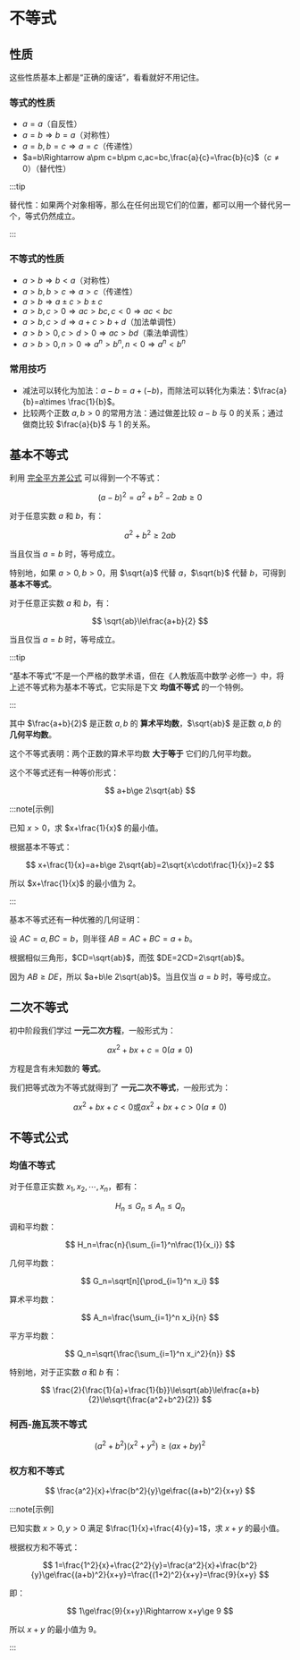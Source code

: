# 不等式

## 性质

这些性质基本上都是“正确的废话”，看看就好不用记住。

### 等式的性质

- $a=a$（自反性）
- ‌$a=b\Rightarrow b=a$（对称性）
- $a=b,b=c\Rightarrow a=c$（传递性）
- $a=b\Rightarrow a\pm c=b\pm c,ac=bc,\frac{a}{c}=\frac{b}{c}$（$c\neq 0$）（替代性）

:::tip

替代性：如果两个对象相等，那么在任何出现它们的位置，都可以用一个替代另一个，等式仍然成立。

:::

### 不等式的性质

- $a>b\Rightarrow b<a$（对称性）
- $a>b,b>c\Rightarrow a>c$（传递性）
- $a>b\Rightarrow a\pm c>b\pm c$
- $a>b,c>0\Rightarrow ac>bc,c<0\Rightarrow ac<bc$
- $a>b,c>d\Rightarrow a+c>b+d$（加法单调性）
- $a>b>0,c>d>0\Rightarrow ac>bd$（乘法单调性）
- $a>b>0,n>0\Rightarrow a^n>b^n,n<0\Rightarrow a^n<b^n$

### 常用技巧

- 减法可以转化为加法：$a-b=a+(-b)$，而除法可以转化为乘法：$\frac{a}{b}=a\times \frac{1}{b}$。
- 比较两个正数 $a,b>0$ 的常用方法：通过做差比较 $a-b$ 与 $0$ 的关系；通过做商比较 $\frac{a}{b}$ 与 $1$ 的关系。

## 基本不等式

利用 [完全平方差公式](transition#平方公式) 可以得到一个不等式：

$$
(a-b)^2=a^2+b^2-2ab\ge 0
$$

对于任意实数 $a$ 和 $b$，有：

$$
a^2+b^2\ge 2ab
$$

当且仅当 $a=b$ 时，等号成立。

特别地，如果 $a>0,b>0$，用 $\sqrt{a}$ 代替 $a$，$\sqrt{b}$ 代替 $b$，可得到 **基本不等式**。

对于任意正实数 $a$ 和 $b$，有：

$$
\sqrt{ab}\le\frac{a+b}{2}
$$

当且仅当 $a=b$ 时，等号成立。

:::tip

“基本不等式”不是一个严格的数学术语，但在《人教版高中数学·必修一》中，将上述不等式称为基本不等式，它实际是下文 **均值不等式** 的一个特例。

:::

其中 $\frac{a+b}{2}$ 是正数 $a,b$ 的 **算术平均数**，$\sqrt{ab}$ 是正数 $a,b$ 的 **几何平均数**。

这个不等式表明：两个正数的算术平均数 **大于等于** 它们的几何平均数。

这个不等式还有一种等价形式：

$$
a+b\ge 2\sqrt{ab}
$$

:::note[示例]

已知 $x>0$，求 $x+\frac{1}{x}$ 的最小值。

根据基本不等式：

$$
x+\frac{1}{x}=a+b\ge 2\sqrt{ab}=2\sqrt{x\cdot\frac{1}{x}}=2
$$

所以 $x+\frac{1}{x}$ 的最小值为 $2$。

:::

基本不等式还有一种优雅的几何证明：

设 $AC=a,BC=b$，则半径 $AB=AC+BC=a+b$。

根据相似三角形，$CD=\sqrt{ab}$，而弦 $DE=2CD=2\sqrt{ab}$。

因为 $AB\ge DE$，所以 $a+b\le 2\sqrt{ab}$。当且仅当 $a=b$ 时，等号成立。

<Desmos url="hzzctb8v6z" />

## 二次不等式

初中阶段我们学过 **一元二次方程**，一般形式为：

$$
ax^2+bx+c=0(a\neq 0)
$$

方程是含有未知数的 **等式**。

我们把等式改为不等式就得到了 **一元二次不等式**，一般形式为：

$$
ax^2+bx+c<0\text{或}ax^2+bx+c>0(a\neq 0)
$$

## 不等式公式

### 均值不等式

对于任意正实数 $x_1,x_2,\cdots,x_n$，都有：

$$
H_n\le G_n\le A_n\le Q_n
$$

调和平均数：

$$
H_n=\frac{n}{\sum_{i=1}^n\frac{1}{x_i}}
$$

几何平均数：

$$
G_n=\sqrt[n]{\prod_{i=1}^n x_i}
$$

算术平均数：

$$
A_n=\frac{\sum_{i=1}^n x_i}{n}
$$

平方平均数：

$$
Q_n=\sqrt{\frac{\sum_{i=1}^n x_i^2}{n}}
$$

特别地，对于正实数 $a$ 和 $b$ 有：

$$
\frac{2}{\frac{1}{a}+\frac{1}{b}}\le\sqrt{ab}\le\frac{a+b}{2}\le\sqrt{\frac{a^2+b^2}{2}}
$$

### 柯西-施瓦茨不等式

$$
(a^2+b^2)(x^2+y^2)\ge(ax+by)^2
$$

### 权方和不等式

$$
\frac{a^2}{x}+\frac{b^2}{y}\ge\frac{(a+b)^2}{x+y}
$$

:::note[示例]

已知实数 $x>0,y>0$ 满足 $\frac{1}{x}+\frac{4}{y}=1$，求 $x+y$ 的最小值。

根据权方和不等式：

$$
1=\frac{1^2}{x}+\frac{2^2}{y}=\frac{a^2}{x}+\frac{b^2}{y}\ge\frac{(a+b)^2}{x+y}=\frac{(1+2)^2}{x+y}=\frac{9}{x+y}
$$

即：

$$
1\ge\frac{9}{x+y}\Rightarrow x+y\ge 9
$$

所以 $x+y$ 的最小值为 $9$。

:::
